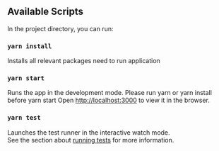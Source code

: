 ## Available Scripts

In the project directory, you can run:

### `yarn install`

Installs all relevant packages need to run application 

### `yarn start`

Runs the app in the development mode. Please run yarn or yarn install before yarn start
Open [http://localhost:3000](http://localhost:3000) to view it in the browser.

### `yarn test`

Launches the test runner in the interactive watch mode.<br />
See the section about [running tests](https://facebook.github.io/create-react-app/docs/running-tests) for more information.
